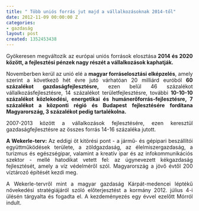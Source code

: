 ```yaml
---
title: " Több uniós forrás jut majd a vállalkozásoknak 2014-től"
date: 2012-11-09 00:00:00 Z
categories:
- gazdaság
layout: post
created: 1352453438
---
```


<p style="text-align: justify;">Gyökeresen megváltozik az európai uniós források elosztása<strong> 2014 és 2020 között, a fejlesztési pénzek nagy részét a vállalkozások kaphatják.</strong></p><p style="text-align: justify;">Novemberben kerül az unió elé a <strong>magyar forráselosztási elképzelés</strong>, amely szerint a következő hét évre jutó várhatóan 20 milliárd euróból <strong>60 százalékot gazdaságfejlesztésre,</strong> ezen belül 46 százalékot vállalkozásfejlesztésre, 14 százalékot területfejlesztésre, további <strong>10-10-10 százalékot közlekedési, energetikai és humánerőforrás-fejlesztésre, 7 százalékot a központi régió és Budapest fejlesztésére fordítana Magyarország, 3 százalékot pedig tartalékolna.</strong></p><p style="text-align: justify;">2007-2013 között a vállalkozások fejlesztésére, ezen keresztül gazdaságfejlesztésre az összes forrás 14-16 százaléka jutott.</p><p style="text-align: justify;"><strong>A Wekerle-terv:</strong> Az eddigi öt kitörési pont - a jármű- és gépipari beszállítói együttműködések területe, a zöldgazdaság, az élelmiszergazdaság, a turizmus és egészségipar, valamint a kreatív ipar és az infokommunikációs szektor - mellé hatodikat vetett fel: az úgynevezett kékgazdaság fejlesztését, amely a víz védelméről szól. Magyarország a jövő évtől 200 víztározó építését kezdi meg.</p><p style="text-align: justify;">A Wekerle-tervről mint a magyar gazdaság Kárpát-medencei léptékű növekedési stratégiájáról szóló előterjesztést a kormány 2012. július 4-i ülésén tárgyalta és fogadta el. A kezdeményezés egy évvel ezelőtt Mórról indult.</p>
